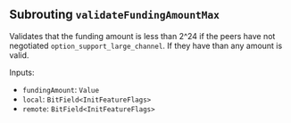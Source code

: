 ## Subrouting `validateFundingAmountMax`

Validates that the funding amount is less than 2^24 if the peers have not negotiated `option_support_large_channel`. If they have than any amount is valid.

Inputs:

-   `fundingAmount`: `Value`
-   `local`: `BitField<InitFeatureFlags>`
-   `remote`: `BitField<InitFeatureFlags>`

